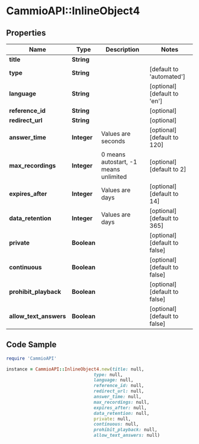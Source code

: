 # CammioAPI::InlineObject4

## Properties

Name | Type | Description | Notes
------------ | ------------- | ------------- | -------------
**title** | **String** |  | 
**type** | **String** |  | [default to &#39;automated&#39;]
**language** | **String** |  | [optional] [default to &#39;en&#39;]
**reference_id** | **String** |  | [optional] 
**redirect_url** | **String** |  | [optional] 
**answer_time** | **Integer** | Values are seconds  | [optional] [default to 120]
**max_recordings** | **Integer** | 0 means autostart, -1 means unlimited  | [optional] [default to 2]
**expires_after** | **Integer** | Values are days  | [optional] [default to 14]
**data_retention** | **Integer** | Values are days  | [optional] [default to 365]
**private** | **Boolean** |  | [optional] [default to false]
**continuous** | **Boolean** |  | [optional] [default to false]
**prohibit_playback** | **Boolean** |  | [optional] [default to false]
**allow_text_answers** | **Boolean** |  | [optional] [default to false]

## Code Sample

```ruby
require 'CammioAPI'

instance = CammioAPI::InlineObject4.new(title: null,
                                 type: null,
                                 language: null,
                                 reference_id: null,
                                 redirect_url: null,
                                 answer_time: null,
                                 max_recordings: null,
                                 expires_after: null,
                                 data_retention: null,
                                 private: null,
                                 continuous: null,
                                 prohibit_playback: null,
                                 allow_text_answers: null)
```



